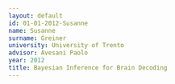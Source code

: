 ```yaml
---
layout: default 
id: 01-01-2012-Susanne
name: Susanne
surname: Greiner 
university: University of Trento
advisor: Avesani Paolo
year: 2012
title: Bayesian Inference for Brain Decoding
---
```

